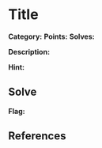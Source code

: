 # Title
**Category:** **Points:** **Solves:**

**Description:**
>

**Hint:**
>

## Solve


**Flag:**

## **References**